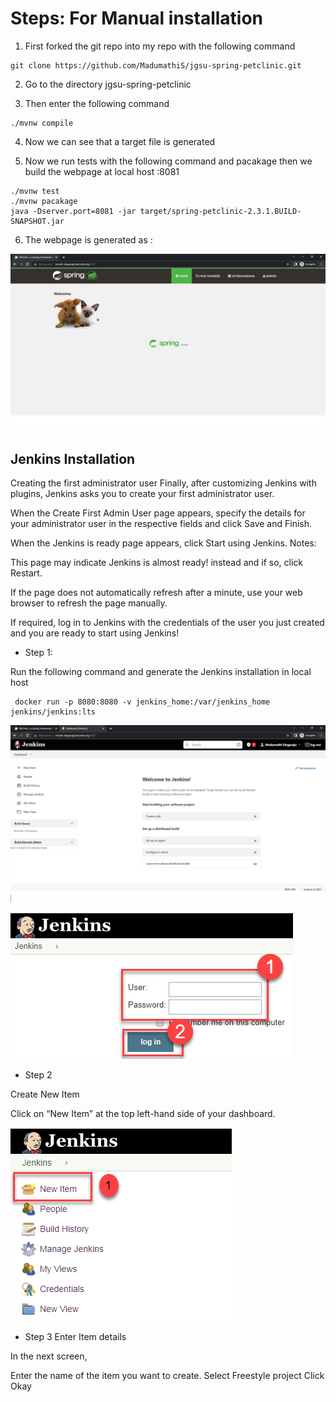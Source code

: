 # Steps: For Manual installation

1. First forked the git repo into my repo with the following command

``` 
git clone https://github.com/MadumathiS/jgsu-spring-petclinic.git
```

2. Go to the directory jgsu-spring-petclinic

3. Then  enter the following command

```
./mvnw compile
```
4. Now we can see that a target file is generated 

5. Now we run tests with the following command and pacakage then we build the webpage at local host :8081

```
./mvnw test
./mvnw pacakage
java -Dserver.port=8081 -jar target/spring-petclinic-2.3.1.BUILD-SNAPSHOT.jar

```
6. The webpage is generated as :

![Spring-petclinic](SPC.jpg)

## Jenkins Installation


Creating the first administrator user
Finally, after customizing Jenkins with plugins, Jenkins asks you to create your first administrator user.

When the Create First Admin User page appears, specify the details for your administrator user in the respective fields and click Save and Finish.

When the Jenkins is ready page appears, click Start using Jenkins.
Notes:

This page may indicate Jenkins is almost ready! instead and if so, click Restart.

If the page does not automatically refresh after a minute, use your web browser to refresh the page manually.

If required, log in to Jenkins with the credentials of the user you just created and you are ready to start using Jenkins!

- Step 1:
  
 Run the following command and generate the Jenkins installation in local host
```
 docker run -p 8080:8080 -v jenkins_home:/var/jenkins_home jenkins/jenkins:lts
 ```

![Jenkins](jenkins.jpg)

![Jenkins](j2.jpg)

- Step 2

Create New Item

Click on “New Item” at the top left-hand side of your dashboard.

![Jenkins](j3.jpg)

- Step 3 Enter Item details

In the next screen,

Enter the name of the item you want to create.
Select Freestyle project
Click Okay


